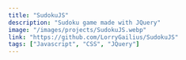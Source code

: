 ```yaml
---
title: "SudokuJS"
description: "Sudoku game made with JQuery"
image: "/images/projects/SudokuJS.webp"
link: "https://github.com/LorryGailius/SudokuJS"
tags: ["Javascript", "CSS", "JQuery"]
---
```

